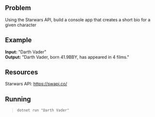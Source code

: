 ## Problem  
Using the Starwars API, build a console app that creates a short bio for a given character
            
## Example  
**Input:** "Darth Vader"  
**Output:** "Darth Vader, born 41.9BBY, has appeared in 4 films."

## Resources  
Starwars API: https://swapi.co/

## Running  
> `dotnet run "Darth Vader"`